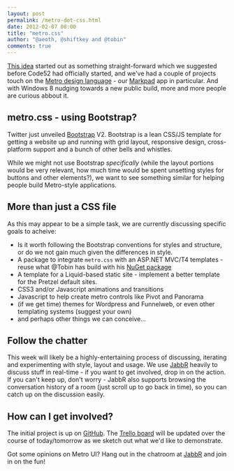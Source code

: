 ```yaml
--- 
layout: post
permalink: /metro-dot-css.html
date: 2012-02-07 08:00
title: "metro.css"
author: "@aeoth, @shiftkey and @tobin"
comments: true
---
```


[This idea](https://code52.uservoice.com/forums/143105-code-52/suggestions/2465600-metro-css-built-on-bootstrap) started out as something straight-forward which we suggested before Code52 had officially started, and we've had a couple of projects touch on the [Metro design language](http://en.wikipedia.org/wiki/Metro_(design_language)) - our [Markpad](http://code52.org/DownmarkerWPF/) app in particular. And with Windows 8 nudging towards a new public build, more and more people are curious abbout it.

## metro.css - using Bootstrap?

Twitter just unveiled [Bootstrap](http://twitter.github.com/bootstrap/) V2. Bootstrap is a lean CSS/JS template for getting a website up and running with grid layout, responsive design, cross-platform support and a bunch of other bells and whistles.

While we might not use Bootstrap *specifically* (while the layout portions would be very relevant, how much time would be spent unsetting styles for buttons and other elements?), we want to see something similar for helping people build Metro-style applications.

## More than just a CSS file

As this may appear to be a simple task, we are currently discussing specific goals to acheive:

 * Is it worth following the Bootstrap conventions for styles and structure, or do we not gain much given the differences in style.
 * A package to integrate `metro.css` with an ASP.NET MVC/T4 templates - reuse what @Tobin has build with his [NuGet package](http://nuget.org/packages/MahApps.Twitter.Bootstrap)
 * A template for a Liquid-based static site - implement a better template for the Pretzel default sites.
 * CSS3 and/or Javascript animations and transitions
 * Javascript to help create metro controls like Pivot and Panorama
 * (if we get time) themes for Wordpress and Funnelweb, or even other templating systems (suggest your own)
 * and perhaps other things we can conceive...


## Follow the chatter

This week will likely be a highly-entertaining process of discussing, iterating and experimenting with style, layout and usage. We use [JabbR](http://jabbr.net/#/rooms/code52) heavily to discuss stuff in real-time - if you want to get involved, drop in on the action. If you can't keep up, don't worry - JabbR also supports browsing the conversation history of a room (just scroll up to go back in time), so you can catch up on the discussion easily.

## How can I get involved?

The initial project is up on [GitHub](http://github.com/Code52/metro.css). The [Trello board](https://trello.com/board/metro-css/4f2fd841a5146fa91fbff127) will be updated over the course of today/tomorrow as we sketch out what we'd like to demonstrate.

Got some opinions on Metro UI?  Hang out in the chatroom at [JabbR](http://jabbr.net/#/rooms/code52) and join in on the fun!